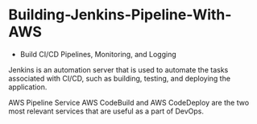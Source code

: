 # Building-Jenkins-Pipeline-With-AWS
- Build CI/CD Pipelines, Monitoring, and Logging
 
 Jenkins is an automation server that is used to automate the tasks associated with CI/CD, such as building, testing, and deploying the application. 

AWS Pipeline Service 
    AWS CodeBuild and AWS CodeDeploy are the two most relevant services that are useful as a part of DevOps.
